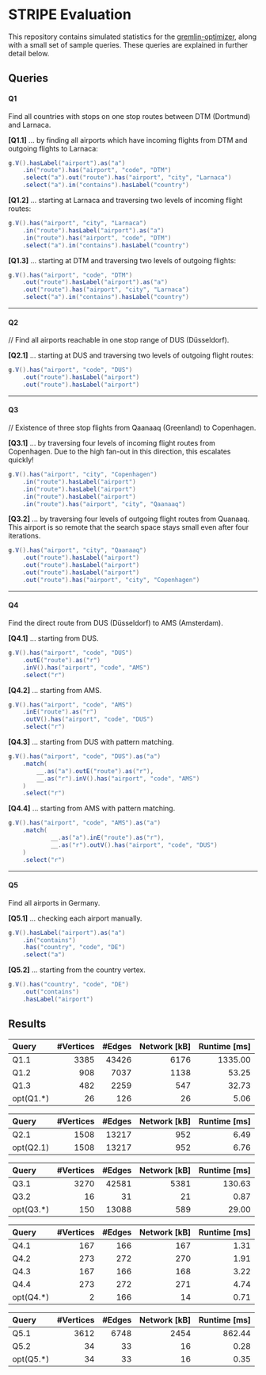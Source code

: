 # STRIPE Evaluation
This repository contains simulated statistics for the [gremlin-optimizer](https://github.com/rngcntr/gremlin-optimizer),
along with a small set of sample queries. These queries are explained in further detail below.

## Queries

#### Q1
Find all countries with stops on one stop routes between DTM (Dortmund) and Larnaca.

**[Q1.1]** ... by finding all airports which have incoming flights from DTM and outgoing flights to Larnaca:
```java
g.V().hasLabel("airport").as("a")
    .in("route").has("airport", "code", "DTM")
    .select("a").out("route").has("airport", "city", "Larnaca")
    .select("a").in("contains").hasLabel("country")
```

**[Q1.2]** ... starting at Larnaca and traversing two levels of incoming flight routes:
```java
g.V().has("airport", "city", "Larnaca")
    .in("route").hasLabel("airport").as("a")
    .in("route").has("airport", "code", "DTM")
    .select("a").in("contains").hasLabel("country")
```

**[Q1.3]** ... starting at DTM and traversing two levels of outgoing flights:
```java
g.V().has("airport", "code", "DTM")
    .out("route").hasLabel("airport").as("a")
    .out("route").has("airport", "city", "Larnaca")
    .select("a").in("contains").hasLabel("country")
```

---

#### Q2
// Find all airports reachable in one stop range of DUS (Düsseldorf).

**[Q2.1]** ... starting at DUS and traversing two levels of outgoing flight routes:
```java
g.V().has("airport", "code", "DUS")
    .out("route").hasLabel("airport")
    .out("route").hasLabel("airport")
```

---

#### Q3
// Existence of three stop flights from Qaanaaq (Greenland) to Copenhagen.

**[Q3.1]** ... by traversing four levels of incoming flight routes from Copenhagen. Due to the high fan-out in this direction, this escalates quickly!
```java
g.V().has("airport", "city", "Copenhagen")
    .in("route").hasLabel("airport")
    .in("route").hasLabel("airport")
    .in("route").hasLabel("airport")
    .in("route").has("airport", "city", "Qaanaaq")
```

**[Q3.2]** ... by traversing four levels of outgoing flight routes from Quanaaq. This airport is so remote that the search space stays small even after four iterations.
```java
g.V().has("airport", "city", "Qaanaaq")
    .out("route").hasLabel("airport")
    .out("route").hasLabel("airport")
    .out("route").hasLabel("airport")
    .out("route").has("airport", "city", "Copenhagen")
```

---

#### Q4
Find the direct route from DUS (Düsseldorf) to AMS (Amsterdam).

**[Q4.1]** ... starting from DUS.
```java
g.V().has("airport", "code", "DUS")
    .outE("route").as("r")
    .inV().has("airport", "code", "AMS")
    .select("r")
```

**[Q4.2]** ... starting from AMS.
```java
g.V().has("airport", "code", "AMS")
    .inE("route").as("r")
    .outV().has("airport", "code", "DUS")
    .select("r")
```

**[Q4.3]** ... starting from DUS with pattern matching.
```java
g.V().has("airport", "code", "DUS").as("a")
    .match(
        __.as("a").outE("route").as("r"),
        __.as("r").inV().has("airport", "code", "AMS")
    )
    .select("r")
```

**[Q4.4]** ... starting from AMS with pattern matching.
```java
g.V().has("airport", "code", "AMS").as("a")
    .match(
            __.as("a").inE("route").as("r"),
            __.as("r").outV().has("airport", "code", "DUS")
    )
    .select("r")
```

---

#### Q5
Find all airports in Germany.

**[Q5.1]** ... checking each airport manually.
```java
g.V().hasLabel("airport").as("a")
    .in("contains")
    .has("country", "code", "DE")
    .select("a")
```

**[Q5.2]** ... starting from the country vertex.
```java
g.V().has("country", "code", "DE")
    .out("contains")
    .hasLabel("airport")
```

## Results

|      Query | #Vertices | #Edges | Network [kB] | Runtime [ms] |
|:-----------|----------:|-------:|-------------:|-------------:|
|       Q1.1 |      3385 |  43426 |         6176 |      1335.00 |
|       Q1.2 |       908 |   7037 |         1138 |        53.25 |
|       Q1.3 |       482 |   2259 |          547 |        32.73 |
|  opt(Q1.*) |        26 |    126 |           26 |         5.06 |

|      Query | #Vertices | #Edges | Network [kB] | Runtime [ms] |
|:-----------|----------:|-------:|-------------:|-------------:|
|       Q2.1 |      1508 |  13217 |          952 |         6.49 |
|  opt(Q2.1) |      1508 |  13217 |          952 |         6.76 |

|      Query | #Vertices | #Edges | Network [kB] | Runtime [ms] |
|:-----------|----------:|-------:|-------------:|-------------:|
|       Q3.1 |      3270 |  42581 |         5381 |       130.63 |
|       Q3.2 |        16 |     31 |           21 |         0.87 |
|  opt(Q3.*) |       150 |  13088 |          589 |        29.00 |

|      Query | #Vertices | #Edges | Network [kB] | Runtime [ms] |
|:-----------|----------:|-------:|-------------:|-------------:|
|       Q4.1 |       167 |    166 |          167 |         1.31 |
|       Q4.2 |       273 |    272 |          270 |         1.91 |
|       Q4.3 |       167 |    166 |          168 |         3.22 |
|       Q4.4 |       273 |    272 |          271 |         4.74 |
|  opt(Q4.*) |         2 |    166 |           14 |         0.71 |

|      Query | #Vertices | #Edges | Network [kB] | Runtime [ms] |
|:-----------|----------:|-------:|-------------:|-------------:|
|       Q5.1 |      3612 |   6748 |         2454 |       862.44 |
|       Q5.2 |        34 |     33 |           16 |         0.28 |
|  opt(Q5.*) |        34 |     33 |           16 |         0.35 |
